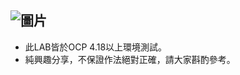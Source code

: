 
![圖片](https://www.redhat.com/rhdc/managed-files/ohc/Logotype_RH_OpenShiftContainerPlatform_wLogo_CMYK_Black.jpg)
---
* 此LAB皆於OCP 4.18以上環境測試。
* 純興趣分享，不保證作法絕對正確，請大家斟酌參考。
